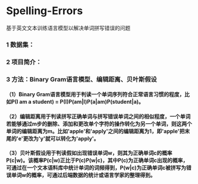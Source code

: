 # Spelling-Errors
基于英文文本训练语言模型以解决单词拼写错误的问题

### 1 数据集：
### 2 项目简介：
### 3 方法：Binary Gram语言模型、编辑距离、贝叶斯假设
#### （1）Binary Gram语言模型用于判读一个单词序列符合正常语言习惯的程度，比如P(I am a student) = P(I)P(am|I)P(a|am)P(student|a)。
#### （2）编辑距离用于判读拼写正确单词与拼写错误单词之间的相似程度，一个单词若能够通过m步的删除、添加和更改单个字符的操作转化为另一个单词，则这两个单词的编辑距离为m。比如'apple'和'apply'之间的编辑距离为1，即'apple'把末尾的'e'更改为'y'就可以转化为'apply'。
#### （3）贝叶斯假设用于判读假如出现错误单词w，则其为正确单词c的概率P(c|w)。该概率P(c|w)正比于P(c)P(w|c)，其中P(c)为正确单词c出现的概率，可通过在一个文本语料库中统计单词的词频得到，P(w|c)为正确单词c被拼写为错误单词w的概率，可通过后端数据的统计或语言学家的整理得到。
